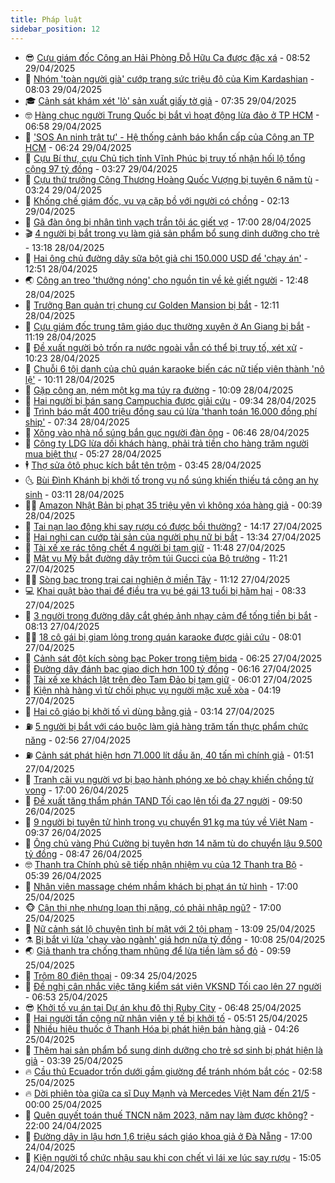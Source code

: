 ```yaml
---
title: Pháp luật
sidebar_position: 12
---
```


<!-- vnexpress-phap-luat:START -->
- 😎 [Cựu giám đốc Công an Hải Phòng Đỗ Hữu Ca được đặc xá](https://vnexpress.net/cuu-giam-doc-cong-an-hai-phong-do-huu-ca-duoc-dac-xa-4880169.html) - 08:52 29/04/2025
- 🥰 [Nhóm &#39;toàn người già&#39; cướp trang sức triệu đô của Kim Kardashian](https://vnexpress.net/nhom-toan-nguoi-gia-cuop-trang-suc-trieu-usd-cua-kim-kardashian-4880037.html) - 08:03 29/04/2025
- 🎓 [Cảnh sát khám xét &#39;lò&#39; sản xuất giấy tờ giả](https://vnexpress.net/canh-sat-kham-xet-lo-san-xuat-giay-to-gia-4880054.html) - 07:35 29/04/2025
- 🤓 [Hàng chục người Trung Quốc bị bắt vì hoạt động lừa đảo ở TP HCM](https://vnexpress.net/hang-chuc-nguoi-trung-quoc-bi-bat-vi-hoat-dong-lua-dao-o-tp-hcm-4880076.html) - 06:58 29/04/2025
- 🎊 [&#39;SOS An ninh trật tự&#39; - Hệ thống cảnh báo khẩn cấp của Công an TP HCM](https://vnexpress.net/sos-an-ninh-trat-tu-he-thong-canh-bao-khan-cap-cua-cong-an-tp-hcm-4879963.html) - 06:24 29/04/2025
- 🙉 [Cựu Bí thư, cựu Chủ tịch tỉnh Vĩnh Phúc bị truy tố nhận hối lộ tổng cộng 97 tỷ đồng](https://vnexpress.net/cuu-bi-thu-chu-tich-tinh-vinh-phuc-bi-truy-to-nhan-hoi-lo-hon-97-ty-dong-4879261.html) - 03:27 29/04/2025
- 🤡 [Cựu thứ trưởng Công Thương Hoàng Quốc Vượng bị tuyên 6 năm tù](https://vnexpress.net/cuu-thu-truong-cong-thuong-hoang-quoc-vuong-bi-tuyen-6-nam-tu-4879801.html) - 03:24 29/04/2025
- 🗽 [Khống chế giám đốc, vu vạ cặp bồ với người có chồng](https://vnexpress.net/khong-che-giam-doc-vu-va-cap-bo-voi-nguoi-co-chong-4879829.html) - 02:13 29/04/2025
- 🌋 [Gã đàn ông bị nhân tình vạch trần tội ác giết vợ](https://vnexpress.net/ga-chong-ham-cua-la-bi-tinh-nhan-vach-tran-toi-ac-4879707.html) - 17:00 28/04/2025
- 🎬 [4 người bị bắt trong vụ làm giả sản phẩm bổ sung dinh dưỡng cho trẻ](https://vnexpress.net/4-nguoi-bi-bat-trong-vu-lam-gia-san-pham-bo-sung-dinh-duong-cho-tre-4879819.html) - 13:18 28/04/2025
- 💯 [Hai ông chủ đường dây sữa bột giả chi 150.000 USD để &#39;chạy án&#39;](https://vnexpress.net/hai-ong-chu-duong-day-sua-bot-gia-chi-150-000-usd-de-chay-an-4879814.html) - 12:51 28/04/2025
- 🌏 [Công an treo &#39;thưởng nóng&#39; cho nguồn tin về kẻ giết người](https://vnexpress.net/cong-an-treo-thuong-nong-cho-nguon-tin-ve-ke-giet-nguoi-4879806.html) - 12:48 28/04/2025
- 🌊 [Trưởng Ban quản trị chung cư Golden Mansion bị bắt](https://vnexpress.net/truong-ban-quan-tri-chung-cu-golden-mansion-bi-bat-4879800.html) - 12:11 28/04/2025
- 💂 [Cựu giám đốc trung tâm giáo dục thường xuyên ở An Giang bị bắt](https://vnexpress.net/cuu-giam-doc-trung-tam-giao-duc-thuong-xuyen-o-an-giang-bi-bat-4879792.html) - 11:19 28/04/2025
- 🎡 [Đề xuất người bỏ trốn ra nước ngoài vẫn có thể bị truy tố, xét xử](https://vnexpress.net/de-xuat-nguoi-bo-tron-ra-nuoc-ngoai-van-co-the-bi-truy-to-xet-xu-4879756.html) - 10:23 28/04/2025
- 🫶 [Chuỗi 6 tội danh của chủ quán karaoke biến các nữ tiếp viên thành &#39;nô lệ&#39;](https://vnexpress.net/chuoi-6-toi-danh-cua-chu-quan-karaoke-mua-hiep-dam-tiep-vien-tre-4879621.html) - 10:11 28/04/2025
- 🐲 [Gặp công an, ném một kg ma túy ra đường](https://vnexpress.net/gap-cong-an-nem-mot-kg-ma-tuy-ra-duong-4879732.html) - 10:09 28/04/2025
- 🚀 [Hai người bị bán sang Campuchia được giải cứu](https://vnexpress.net/hai-nguoi-bi-ban-sang-campuchia-duoc-giai-cuu-4879669.html) - 09:34 28/04/2025
- 🎊 [Trình báo mất 400 triệu đồng sau cú lừa &#39;thanh toán 16.000 đồng phí ship&#39;](https://vnexpress.net/trinh-bao-mat-400-trieu-dong-sau-khi-thanh-toan-16-000-dong-phi-ship-hang-4879608.html) - 07:34 28/04/2025
- 🤗 [Xông vào nhà nổ súng bắn gục người đàn ông](https://vnexpress.net/xong-vao-nha-no-sung-ban-guc-nguoi-dan-ong-4879610.html) - 06:46 28/04/2025
- 🗽 [Công ty LDG lừa dối khách hàng, phải trả tiền cho hàng trăm người mua biệt thự](https://vnexpress.net/cong-ty-ldg-lua-doi-khach-hang-phai-tra-tien-cho-hang-tram-nguoi-mua-biet-thu-4879582.html) - 05:27 28/04/2025
- 🕴 [Thợ sửa ôtô phục kích bắt tên trộm](https://video.vnexpress.net/tho-sua-oto-phuc-kich-bat-ten-trom-4879221.html) - 03:45 28/04/2025
- 🌜 [Bùi Đình Khánh bị khởi tố trong vụ nổ súng khiến thiếu tá công an hy sinh](https://vnexpress.net/bui-dinh-khanh-bi-khoi-to-trong-vu-no-sung-khien-thieu-ta-cong-an-hy-sinh-4879455.html) - 03:11 28/04/2025
- 🧑‍🏫 [Amazon Nhật Bản bị phạt 35 triệu yên vì không xóa hàng giả](https://vnexpress.net/amazon-nhat-ban-bi-phat-35-trieu-yen-vi-khong-xoa-hang-gia-4879356.html) - 00:39 28/04/2025
- 🦩 [Tai nạn lao động khi say rượu có được bồi thường?](https://vnexpress.net/tai-nan-lao-dong-khi-say-ruou-co-duoc-boi-thuong-4879314.html) - 14:17 27/04/2025
- 💼 [Hai nghi can cướp tài sản của người phụ nữ bị bắt](https://vnexpress.net/hai-nghi-can-cuop-tai-san-cua-nguoi-phu-nu-bi-bat-4879313.html) - 13:34 27/04/2025
- 💫 [Tài xế xe rác tông chết 4 người bị tạm giữ](https://vnexpress.net/tai-xe-xe-rac-tong-chet-4-nguoi-bi-tam-giu-4879307.html) - 11:48 27/04/2025
- 🦅 [Mật vụ Mỹ bắt đường dây trộm túi Gucci của Bộ trưởng](https://vnexpress.net/mat-vu-my-bat-duong-day-toi-pham-trong-vu-trom-tui-cua-bo-truong-4879306.html) - 11:21 27/04/2025
- 🧑‍💻 [Sòng bạc trong trại cai nghiện ở miền Tây](https://vnexpress.net/song-bac-trong-trai-cai-nghien-o-mien-tay-4879293.html) - 11:12 27/04/2025
- 💻 [Khai quật bào thai để điều tra vụ bé gái 13 tuổi bị hãm hại](https://vnexpress.net/khai-quat-bao-thai-de-dieu-tra-vu-be-gai-13-tuoi-bi-ham-hai-4879260.html) - 08:33 27/04/2025
- 🤠 [3 người trong đường dây cắt ghép ảnh nhạy cảm để tống tiền bị bắt](https://vnexpress.net/3-nguoi-trong-duong-day-cat-ghep-anh-nhay-cam-de-tong-tien-bi-bat-4879258.html) - 08:13 27/04/2025
- 🧑‍🏫 [18 cô gái bị giam lỏng trong quán karaoke được giải cứu](https://vnexpress.net/18-co-gai-bi-giam-long-trong-quan-karaoke-duoc-giai-cuu-4879252.html) - 08:01 27/04/2025
- 🌈 [Cảnh sát đột kích sòng bạc Poker trong tiệm bida](https://vnexpress.net/canh-sat-dot-kich-song-bac-poker-trong-tiem-bida-4879241.html) - 06:25 27/04/2025
- 🌮 [Đường dây đánh bạc giao dịch hơn 100 tỷ đồng](https://vnexpress.net/duong-day-danh-bac-giao-dich-hon-100-ty-dong-4879224.html) - 06:16 27/04/2025
- 🐲 [Tài xế xe khách lật trên đèo Tam Đảo bị tạm giữ](https://vnexpress.net/tai-xe-xe-khach-lat-tren-deo-tam-dao-bi-tam-giu-4879228.html) - 06:01 27/04/2025
- 🧰 [Kiện nhà hàng vì từ chối phục vụ người mặc xuề xòa](https://vnexpress.net/kien-nha-hang-vi-tu-choi-phuc-vu-nguoi-mac-xue-xoa-4879206.html) - 04:19 27/04/2025
- 💄 [Hai cô giáo bị khởi tố vì dùng bằng giả](https://vnexpress.net/hai-co-giao-bi-khoi-to-vi-dung-bang-gia-4879196.html) - 03:14 27/04/2025
- ⛽️ [5 người bị bắt với cáo buộc làm giả hàng trăm tấn thực phẩm chức năng](https://vnexpress.net/5-nguoi-bi-bat-voi-cao-buoc-lam-gia-hang-tram-tan-thuc-pham-chuc-nang-4879191.html) - 02:56 27/04/2025
- ⛽️ [Cảnh sát phát hiện hơn 71.000 lít dầu ăn, 40 tấn mì chính giả](https://vnexpress.net/canh-sat-phat-hien-hon-71-000-lit-dau-an-40-tan-mi-chinh-gia-4879180.html) - 01:51 27/04/2025
- 💂 [Tranh cãi vụ người vợ bị bạo hành phóng xe bỏ chạy khiến chồng tử vong](https://vnexpress.net/tranh-cai-vu-nguoi-vo-bi-bao-hanh-khien-chong-tu-vong-khi-phong-xe-bo-chay-4878304.html) - 17:00 26/04/2025
- 🤔 [Đề xuất tăng thẩm phán TAND Tối cao lên tối đa 27 người](https://vnexpress.net/de-xuat-tang-tham-phan-tand-toi-cao-len-toi-da-27-nguoi-4879047.html) - 09:50 26/04/2025
- 🧐 [9 người bị tuyên tử hình trong vụ chuyển 91 kg ma túy về Việt Nam](https://vnexpress.net/9-nguoi-bi-tuyen-tu-hinh-trong-vu-chuyen-91-kg-ma-tuy-ve-viet-nam-4878988.html) - 09:37 26/04/2025
- 🎃 [Ông chủ vàng Phú Cường bị tuyên hơn 14 năm tù do chuyển lậu 9.500 tỷ đồng](https://vnexpress.net/ong-chu-vang-phu-cuong-bi-tuyen-hon-14-nam-tu-do-chuyen-lau-9-500-ty-dong-4878925.html) - 08:47 26/04/2025
- 🤓 [Thanh tra Chính phủ sẽ tiếp nhận nhiệm vụ của 12 Thanh tra Bộ](https://vnexpress.net/thanh-tra-chinh-phu-se-tiep-nhan-nhiem-vu-cua-12-thanh-tra-bo-4878947.html) - 05:39 26/04/2025
- 💃 [Nhân viên massage chém nhầm khách bị phạt án tử hình](https://vnexpress.net/nhan-vien-massage-chem-nham-khach-bi-phat-an-tu-hinh-4878790.html) - 17:00 25/04/2025
- 🐵 [Cận thị nhẹ nhưng loạn thị nặng, có phải nhập ngũ?](https://vnexpress.net/can-thi-nhe-nhung-loan-thi-nang-co-phai-nhap-ngu-4878249.html) - 17:00 25/04/2025
- 🤖 [Nữ cảnh sát lộ chuyện tình bí mật với 2 tội phạm](https://vnexpress.net/nu-canh-sat-lo-chuyen-tinh-bi-mat-voi-hai-toi-pham-4878757.html) - 13:09 25/04/2025
- ⚗️ [Bị bắt vì lừa &#39;chạy vào ngành&#39; giá hơn nửa tỷ đồng](https://vnexpress.net/bi-bat-vi-lua-chay-vao-nganh-gia-hon-nua-ty-dong-4878703.html) - 10:08 25/04/2025
- 🌏 [Giả thanh tra chống tham nhũng để lừa tiền làm sổ đỏ](https://vnexpress.net/gia-thanh-tra-chong-tham-nhung-de-lua-tien-lam-so-do-4878721.html) - 09:59 25/04/2025
- 🦆 [Trộm 80 điện thoại](https://vnexpress.net/trom-80-dien-thoai-4878652.html) - 09:34 25/04/2025
- 🐎 [Đề nghị cân nhắc việc tăng kiểm sát viên VKSND Tối cao lên 27 người](https://vnexpress.net/de-nghi-can-nhac-viec-tang-kiem-sat-vien-vksnd-toi-cao-len-27-nguoi-4878524.html) - 06:53 25/04/2025
- 😎 [Khởi tố vụ án tại Dự án khu đô thị Ruby City](https://vnexpress.net/khoi-to-vu-an-tai-du-an-khu-do-thi-ruby-city-4878581.html) - 06:48 25/04/2025
- 💪 [Hai người tấn công nữ nhân viên y tế bị khởi tố](https://vnexpress.net/hai-nguoi-tan-cong-nu-nhan-vien-y-te-bi-khoi-to-4878547.html) - 05:51 25/04/2025
- 🤡 [Nhiều hiệu thuốc ở Thanh Hóa bị phát hiện bán hàng giả](https://vnexpress.net/nhieu-hieu-thuoc-o-thanh-hoa-bi-phat-hien-ban-hang-gia-4878496.html) - 04:26 25/04/2025
- 🌁 [Thêm hai sản phẩm bổ sung dinh dưỡng cho trẻ sơ sinh bị phát hiện là giả](https://vnexpress.net/them-hai-san-pham-bo-sung-dinh-duong-tre-so-sinh-bi-phat-hien-la-gia-4878471.html) - 03:39 25/04/2025
- 🔥 [Cầu thủ Ecuador trốn dưới gầm giường để tránh nhóm bắt cóc](https://vnexpress.net/cau-thu-ecuador-tron-duoi-gam-giuong-khi-vo-con-bi-bat-coc-4878441.html) - 02:58 25/04/2025
- 🔥 [Dời phiên tòa giữa ca sĩ Duy Mạnh và Mercedes Việt Nam đến 21/5](https://vnexpress.net/doi-phien-toa-giua-ca-si-duy-manh-va-mercedes-viet-nam-den-21-5-4878329.html) - 00:00 25/04/2025
- 👺 [Quên quyết toán thuế TNCN năm 2023, năm nay làm được không?](https://vnexpress.net/quen-quyet-toan-thue-tncn-nam-2023-nam-nay-lam-duoc-khong-4877376.html) - 22:00 24/04/2025
- 🎊 [Đường dây in lậu hơn 1,6 triệu sách giáo khoa giả ở Đà Nẵng](https://vnexpress.net/duong-day-in-lau-hon-1-6-trieu-sach-giao-khoa-gia-o-da-nang-4878334.html) - 17:00 24/04/2025
- 🎊 [Kiện người tổ chức nhậu sau khi con chết vì lái xe lúc say rượu](https://vnexpress.net/kien-nguoi-to-chuc-nhau-sau-khi-con-chet-vi-lai-xe-luc-say-ruou-4878288.html) - 15:05 24/04/2025<!-- vnexpress-phap-luat:END -->
